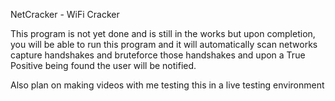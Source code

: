 NetCracker -  WiFi Cracker

This program is not yet done and is still in the works but upon completion, you will be able to run this program and it will automatically scan networks capture handshakes and bruteforce those handshakes and upon a True Positive being found the user will be notified.

Also plan on making videos with me testing this in a live testing environment 
